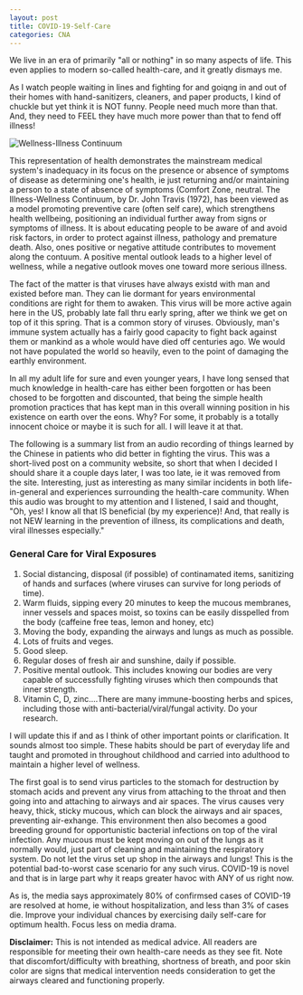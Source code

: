 ```yaml
---
layout: post
title: COVID-19-Self-Care
categories: CNA
---
```


We live in an era of primarily "all or nothing" in so many aspects of life. This even applies to modern so-called health-care, and it greatly dismays me.

As I watch people waiting in lines and fighting for and goiqng in and out of their homes with hand-sanitizers, cleaners, and paper products, I kind of chuckle but yet think it is NOT funny. People need much more than that. And, they need to FEEL they have much more power than that to fend off illness!

![Wellness-Illness Continuum](https://www.keepandshare.com/userpics/h/e/a/r/tnhandstraining/2020-03/sb/continuum-68917881.jpg?ts=1585255348)

This representation of health demonstrates the mainstream medical system's inadequacy in its focus on the presence or absence of symptoms of disease as determining one's health, ie just returning and/or maintaining a person to a state of absence of symptoms (Comfort Zone, neutral. The Illness-Wellness Continuum, by Dr. John Travis (1972), has been viewed as a model promoting preventive care (often self care), which strengthens health wellbeing, positioning an individual further away from signs or symptoms of illness. It is about educating people to be aware of and avoid risk factors, in order to protect against illness, pathology and premature death. Also, ones positive or negative attitude contributes to movement along the contuum. A positive mental outlook leads to a higher level of wellness, while a negative outlook moves one toward more serious illness.

The fact of the matter is that viruses have always existd with man and existed before man. They can lie dormant for years environmental conditions are right for them to awaken. This virus will be more active again here in the US, probably late fall thru early spring, after we think we get on top of it this spring. That is a common story of viruses. Obviously, man's immune system actually has a fairly good capacity to fight back against them or mankind as a whole would have died off centuries ago. We would not have populated the world so heavily, even to the point of damaging the earthly environment.

In all my adult life for sure and even younger years, I have long sensed that much knowledge in health-care has either been forgotten or has been chosed to be forgotten and discounted, that being the simple health promotion practices that has kept man in this overall winning position in his existence on earth over the eons. Why? For some, it probably is a totally innocent choice or maybe it is such for all. I will leave it at that.

The following is a summary list from an audio recording of things learned by the Chinese in patients who did better in fighting the virus. This was a short-lived post on a community website, so short that when I decided I should share it a couple days later, I was too late, ie it was removed from the site. Interesting, just as interesting as many similar incidents in both life-in-general and experiences surrounding the health-care community. When this audio was brought to my attention and I listened, I said and thought, "Oh, yes! I know all that IS beneficial (by my experience)! And, that really is not NEW learning in the prevention of illness, its complications and death, viral illnesses especially."

### General Care for Viral Exposures

1. Social distancing, disposal (if possible) of continamated items, sanitizing of hands and surfaces (where viruses can survive for long periods of time).
2. Warm fluids, sipping every 20 minutes to keep the mucous membranes, inner vessels and spaces moist, so toxins can be easily disspelled from the body (caffeine free teas, lemon and honey, etc)
3. Moving the body, expanding the airways and lungs as much as possible.
4. Lots of fruits and veges.
5. Good sleep.
6. Regular doses of fresh air and sunshine, daily if possible.
7. Positive mental outlook. This includes knowing our bodies are very capable of successfully fighting viruses which then compounds that inner strength.
8. Vitamin C, D, zinc....There are many immune-boosting herbs and spices, including those with anti-bacterial/viral/fungal activity. Do your research.

I will update this if and as I think of other important points or clarification. It sounds almost too simple. These habits should be part of everyday life and taught and promoted in throughout childhood and carried into adulthood to maintain a higher level of wellness. 

The first goal is to send virus particles to the stomach for destruction by stomach acids and prevent any virus from attaching to the throat and then going into and attaching to airways and air spaces. The virus causes very heavy, thick, sticky mucous, which can block the airways and air spaces, preventing air-exhange. This environment then also becomes a good breeding ground for opportunistic bacterial infections on top of the viral infection. Any mucous must be kept moving on out of the lungs as it normally would, just part of cleaning and maintaining the respiratory system. Do not let the virus set up shop in the airways and lungs! This is the potential bad-to-worst case scenario for any such virus. COVID-19 is novel and that is in large part why it reaps greater havoc with ANY of us right now.

As is, the media says approximately 80% of confirmsed cases of COVID-19 are resolved at home, ie without hospitalization, and less than 3% of cases die. Improve your individual chances by exercising daily self-care for optimum health. Focus less on media drama.

**Disclaimer:** This is not intended as medical advice. All readers are responsible for meeting their own health-care needs as they see fit. Note that discomfort/difficulty with breathing, shortness of breath, and poor skin color are signs that medical intervention needs consideration to get the airways cleared and functioning properly.
